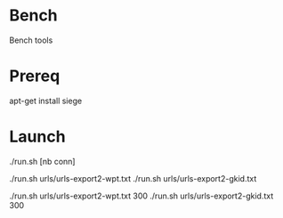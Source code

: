 # Bench
Bench tools

# Prereq

apt-get install siege

# Launch

./run.sh <file> [nb conn]

./run.sh urls/urls-export2-wpt.txt
./run.sh urls/urls-export2-gkid.txt

./run.sh urls/urls-export2-wpt.txt 300
./run.sh urls/urls-export2-gkid.txt 300
